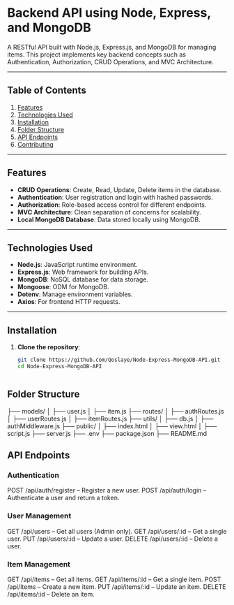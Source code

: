 # Backend API using Node, Express, and MongoDB  

A RESTful API built with Node.js, Express.js, and MongoDB for managing items. This project implements key backend concepts such as Authentication, Authorization, CRUD Operations, and MVC Architecture.  

---

## Table of Contents  
1. [Features](#features)  
2. [Technologies Used](#technologies-used)  
3. [Installation](#installation)  
4. [Folder Structure](#folder-structure)  
5. [API Endpoints](#api-endpoints)  
6. [Contributing](#contributing)  


---

## Features  
- **CRUD Operations**: Create, Read, Update, Delete items in the database.  
- **Authentication**: User registration and login with hashed passwords.  
- **Authorization**: Role-based access control for different endpoints.  
- **MVC Architecture**: Clean separation of concerns for scalability.  
- **Local MongoDB Database**: Data stored locally using MongoDB.  

---

## Technologies Used  
- **Node.js**: JavaScript runtime environment.  
- **Express.js**: Web framework for building APIs.  
- **MongoDB**: NoSQL database for data storage.  
- **Mongoose**: ODM for MongoDB.  
- **Dotenv**: Manage environment variables.  
- **Axios**: For frontend HTTP requests.  

---

## Installation  

1. **Clone the repository**:  
   ```bash
   git clone https://github.com/Qoslaye/Node-Express-MongoDB-API.git
   cd Node-Express-MongoDB-API



  ## Folder Structure  
  
├── models/
│   ├── user.js
│   ├── item.js
├── routes/
│   ├── authRoutes.js
│   ├── userRoutes.js
│   ├── itemRoutes.js
├── utils/
│   ├── db.js
│   ├── authMiddleware.js
├── public/
│   ├── index.html
│   ├── view.html
│   ├── script.js
├── server.js
├── .env
├── package.json
├── README.md

## API Endpoints

### Authentication
POST /api/auth/register – Register a new user.
POST /api/auth/login – Authenticate a user and return a token.

### User Management
GET /api/users – Get all users (Admin only).
GET /api/users/:id – Get a single user.
PUT /api/users/:id – Update a user.
DELETE /api/users/:id – Delete a user.

### Item Management
GET /api/items – Get all items.
GET /api/items/:id – Get a single item.
POST /api/items – Create a new item.
PUT /api/items/:id – Update an item.
DELETE /api/items/:id – Delete an item.
